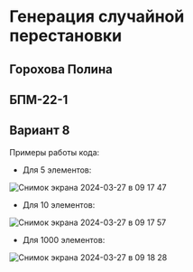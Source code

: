 # Генерация случайной перестановки

## Горохова Полина
## БПМ-22-1
## Вариант 8

Примеры работы кода: 

- Для 5 элементов:

![Снимок экрана 2024-03-27 в 09 17 47](https://github.com/GorokhovaPolina/ADM_pr6/assets/128795394/247f6b1d-1e87-4a8a-9b34-29742e30929d)

- Для 10 элементов:

![Снимок экрана 2024-03-27 в 09 17 57](https://github.com/GorokhovaPolina/ADM_pr6/assets/128795394/2eb00fa4-0e9f-4b49-b651-44a631059133)

- Для 1000 элементов:

![Снимок экрана 2024-03-27 в 09 18 28](https://github.com/GorokhovaPolina/ADM_pr6/assets/128795394/02bbd399-cdd0-431c-84d2-753a200f92b6)
